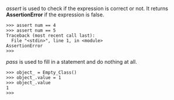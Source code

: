 *assert* is used to check if the expression is correct or not. It returns **AssertionError** if the expression is false.

```>>> num = 4
>>> assert num == 4
>>> assert num == 5
Traceback (most recent call last):
  File "<stdin>", line 1, in <module>
AssertionError
>>>
```

*pass* is used to fill in a statement and do nothing at all. 

```>>> class Empty_Class: pass
>>> object_ = Empty_Class()
>>> object_.value = 1
>>> object_.value
1
>>>
```